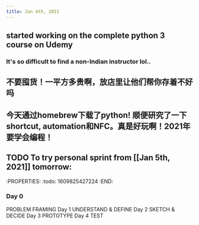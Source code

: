 ```yaml
---
title: Jan 4th, 2021
---
```


## started working on the complete python 3 course on Udemy
### It's so difficult to find a non-Indian instructor lol..
## 不要囤货！一平方多贵啊，放店里让他们帮你存着不好吗
## 今天通过homebrew下载了python! 顺便研究了一下shortcut, automation和NFC。真是好玩啊！2021年要学会编程！
## TODO To try personal sprint from [[Jan 5th, 2021]] tomorrow:
:PROPERTIES:
:todo: 1609825427224
:END:
### Day 0
PROBLEM FRAMING
Day 1
UNDERSTAND & DEFINE
Day 2
SKETCH & DECIDE
Day 3
PROTOTYPE
Day 4
TEST
